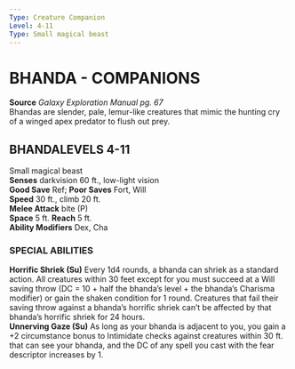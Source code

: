 ```yaml
---
Type: Creature Companion
Level: 4-11
Type: Small magical beast   
---
```

# BHANDA - COMPANIONS



**Source** _Galaxy Exploration Manual pg. 67_  
Bhandas are slender, pale, lemur-like creatures that mimic the hunting cry of a winged apex predator to flush out prey.

## BHANDALEVELS 4-11

Small magical beast  
**Senses** darkvision 60 ft., low-light vision  
**Good Save** Ref; **Poor Saves** Fort, Will  
**Speed** 30 ft., climb 20 ft.  
**Melee Attack** bite (P)  
**Space** 5 ft. **Reach** 5 ft.  
**Ability Modifiers** Dex, Cha  

### SPECIAL ABILITIES

**Horrific Shriek (Su)** Every 1d4 rounds, a bhanda can shriek as a standard action. All creatures within 30 feet except for you must succeed at a Will saving throw (DC = 10 + half the bhanda’s level + the bhanda’s Charisma modifier) or gain the shaken condition for 1 round. Creatures that fail their saving throw against a bhanda’s horrific shriek can’t be affected by that bhanda’s horrific shriek for 24 hours.  
**Unnerving Gaze (Su)** As long as your bhanda is adjacent to you, you gain a +2 circumstance bonus to Intimidate checks against creatures within 30 ft. that can see your bhanda, and the DC of any spell you cast with the fear descriptor increases by 1.
